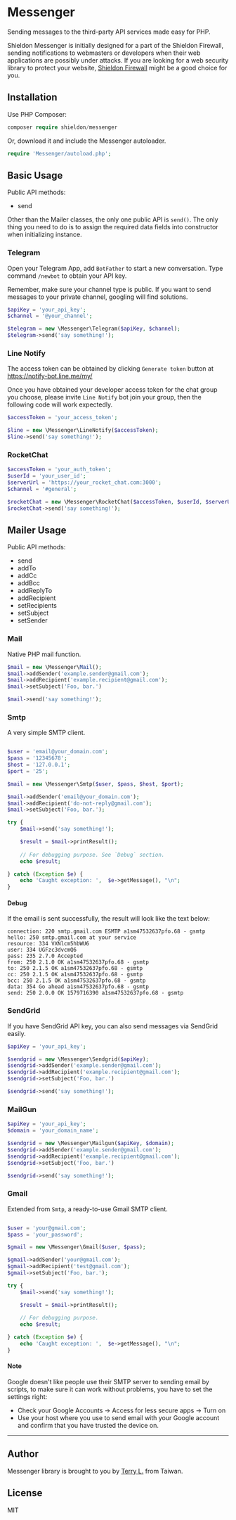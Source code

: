 # Messenger

Sending messages to the third-party API services made easy for PHP.

Shieldon Messenger is initially designed for a part of the Shieldon Firewall, sending notifications to webmasters or developers when their web applications are possibly under attacks. If you are looking for a web security library to protect your website, [Shieldon Firewall](https://github.com/terrylinooo/shieldon) might be a good choice for you.

## Installation

Use PHP Composer:

```php
composer require shieldon/messenger
```

Or, download it and include the Messenger autoloader.
```php
require 'Messenger/autoload.php';
```

## Basic Usage

Public API methods:

- send

Other than the Mailer classes, the only one public API is `send()`. The only thing you need to do is to assign the required data fields into constructor when initializing instance.


### Telegram

Open your Telegram App, add `BotFather` to start a new conversation. Type command `/newbot` to obtain your API key.

Remember, make sure your channel type is public. If you want to send messages to your private channel, googling will find solutions.

```php
$apiKey = 'your_api_key';
$channel = '@your_channel';

$telegram = new \Messenger\Telegram($apiKey, $channel);
$telegram->send('say something!');
```

### Line Notify

The access token can be obtained by clicking `Generate token` button at https://notify-bot.line.me/my/

Once you have obtained your developer access token for the chat group you choose, please invite `Line Notify` bot join your group, then the following code will work expectedly.

```php
$accessToken = 'your_access_token';

$line = new \Messenger\LineNotify($accessToken);
$line->send('say something!');
```

### RocketChat

```php
$accessToken = 'your_auth_token';
$userId = 'your_user_id';
$serverUrl = 'https://your_rocket_chat.com:3000';
$channel = '#general';

$rocketChat = new \Messenger\RocketChat($accessToken, $userId, $serverUrl, $channel);
$rocketChat->send('say something!');
```

## Mailer Usage

Public API methods:

- send
- addTo
- addCc
- addBcc
- addReplyTo
- addRecipient
- setRecipients
- setSubject
- setSender

### Mail

Native PHP mail function.

```php
$mail = new \Messenger\Mail();
$mail->addSender('example.sender@gmail.com');
$mail->addRecipient('example.recipient@gmail.com');
$mail->setSubject('Foo, bar.')

$mail->send('say something!');
```

### Smtp

A very simple SMTP client.

```php

$user = 'email@your_domain.com';
$pass = '12345678';
$host = '127.0.0.1';
$port = '25';

$mail = new \Messenger\Smtp($user, $pass, $host, $port);

$mail->addSender('email@your_domain.com');
$mail->addRecipient('do-not-reply@gmail.com');
$mail->setSubject('Foo, bar.');

try {
    $mail->send('say something!');

    $result = $mail->printResult();
    
    // For debugging purpose. See `Debug` section.
    echo $result;

} catch (Exception $e) {
    echo 'Caught exception: ',  $e->getMessage(), "\n";
}

```

#### Debug

If the email is sent successfully, the result will look like the text below:

```
connection: 220 smtp.gmail.com ESMTP a1sm47532637pfo.68 - gsmtp
hello: 250 smtp.gmail.com at your service
resource: 334 VXNlcm5hbWU6
user: 334 UGFzc3dvcmQ6
pass: 235 2.7.0 Accepted
from: 250 2.1.0 OK a1sm47532637pfo.68 - gsmtp
to: 250 2.1.5 OK a1sm47532637pfo.68 - gsmtp
cc: 250 2.1.5 OK a1sm47532637pfo.68 - gsmtp
bcc: 250 2.1.5 OK a1sm47532637pfo.68 - gsmtp
data: 354 Go ahead a1sm47532637pfo.68 - gsmtp
send: 250 2.0.0 OK 1579716390 a1sm47532637pfo.68 - gsmtp
```

### SendGrid

If you have SendGrid API key, you can also send messages via SendGrid easily.

```php
$apiKey = 'your_api_key';

$sendgrid = new \Messenger\Sendgrid($apiKey);
$sendgrid->addSender('example.sender@gmail.com');
$sendgrid->addRecipient('example.recipient@gmail.com');
$sendgrid->setSubject('Foo, bar.')

$sendgrid->send('say something!');
```

### MailGun

```php
$apiKey = 'your_api_key';
$domain = 'your_domain_name';

$sendgrid = new \Messenger\Mailgun($apiKey, $domain);
$sendgrid->addSender('example.sender@gmail.com');
$sendgrid->addRecipient('example.recipient@gmail.com');
$sendgrid->setSubject('Foo, bar.')

$sendgrid->send('say something!');
```

### Gmail

Extended from `Smtp`, a ready-to-use Gmail SMTP client.

```php

$user = 'your@gmail.com';
$pass = 'your_password';

$gmail = new \Messenger\Gmail($user, $pass);

$gmail->addSender('your@gmail.com');
$gmail->addRecipient('test@gmail.com');
$gmail->setSubject('Foo, bar.');

try {
    $mail->send('say something!');

    $result = $mail->printResult();
    
    // For debugging purpose.
    echo $result;

} catch (Exception $e) {
    echo 'Caught exception: ',  $e->getMessage(), "\n";
}
```

#### Note

Google doesn't like people use their SMTP server to sending email by scripts, to make sure it can work without problems, you have to set the settings right:

- Check your Google Accounts -> Access for less secure apps -> Turn on
- Use your host where you use to send email with your Google account and confirm that you have trusted the device on.

---

## Author

Messenger library is brought to you by [Terry L.](https://terryl.in) from Taiwan.

## License

MIT

